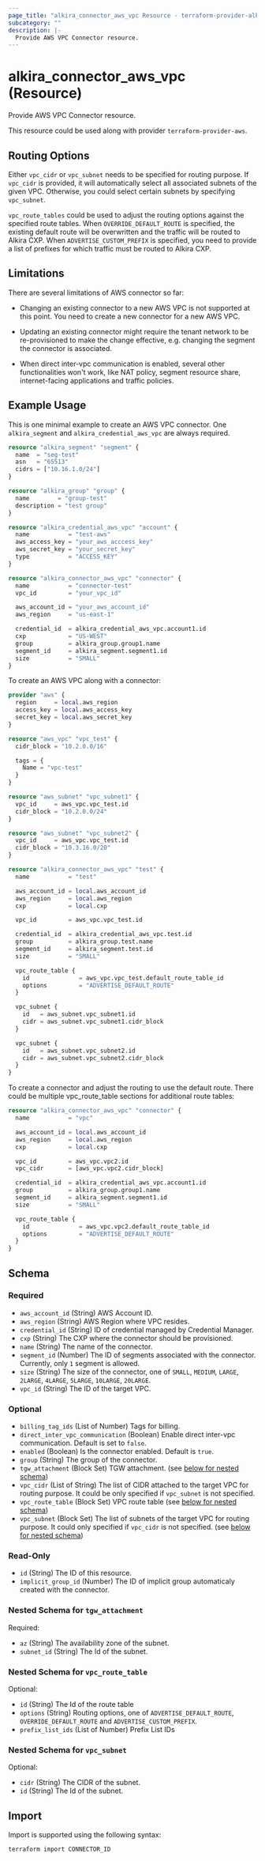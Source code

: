 ```yaml
---
page_title: "alkira_connector_aws_vpc Resource - terraform-provider-alkira"
subcategory: ""
description: |-
  Provide AWS VPC Connector resource.
---
```


# alkira_connector_aws_vpc (Resource)

Provide AWS VPC Connector resource.

This resource could be used along with provider
`terraform-provider-aws`.

## Routing Options

Either `vpc_cidr` or `vpc_subnet` needs to be specified for routing
purpose.  If `vpc_cidr` is provided, it will automatically select all
associated subnets of the given VPC. Otherwise, you could select
certain subnets by specifying `vpc_subnet`.

`vpc_route_tables` could be used to adjust the routing options against
the specified route tables. When `OVERRIDE_DEFAULT_ROUTE` is
specified, the existing default route will be overwritten and the
traffic will be routed to Alkira CXP.  When `ADVERTISE_CUSTOM_PREFIX`
is specified, you need to provide a list of prefixes for which traffic
must be routed to Alkira CXP.


## Limitations

There are several limitations of AWS connector so far:

* Changing an existing connector to a new AWS VPC is not supported at
  this point.  You need to create a new connector for a new AWS VPC.

* Updating an existing connector might require the tenant network to
  be re-provisioned to make the change effective, e.g. changing the
  segment the connector is associated.

* When direct inter-vpc communication is enabled, several other
  functionalities won't work, like NAT policy, segment resource share,
  internet-facing applications and traffic policies.


## Example Usage

This is one minimal example to create an AWS VPC connector. One
`alkira_segment` and `alkira_credential_aws_vpc` are always required.

```terraform
resource "alkira_segment" "segment" {
  name  = "seg-test"
  asn   = "65513"
  cidrs = ["10.16.1.0/24"]
}

resource "alkira_group" "group" {
  name        = "group-test"
  description = "test group"
}

resource "alkira_credential_aws_vpc" "account" {
  name           = "test-aws"
  aws_access_key = "your_aws_acccess_key"
  aws_secret_key = "your_secret_key"
  type           = "ACCESS_KEY"
}

resource "alkira_connector_aws_vpc" "connector" {
  name           = "connector-test"
  vpc_id         = "your_vpc_id"

  aws_account_id = "your_aws_account_id"
  aws_region     = "us-east-1"

  credential_id  = alkira_credential_aws_vpc.account1.id
  cxp            = "US-WEST"
  group          = alkira_group.group1.name
  segment_id     = alkira_segment.segment1.id
  size           = "SMALL"
}
```

To create an AWS VPC along with a connector:

```terraform
provider "aws" {
  region     = local.aws_region
  access_key = local.aws_access_key
  secret_key = local.aws_secret_key
}

resource "aws_vpc" "vpc_test" {
  cidr_block = "10.2.0.0/16"

  tags = {
    Name = "vpc-test"
  }
}

resource "aws_subnet" "vpc_subnet1" {
  vpc_id     = aws_vpc.vpc_test.id
  cidr_block = "10.2.0.0/24"
}

resource "aws_subnet" "vpc_subnet2" {
  vpc_id     = aws_vpc.vpc_test.id
  cidr_block = "10.3.16.0/20"
}

resource "alkira_connector_aws_vpc" "test" {
  name           = "test"

  aws_account_id = local.aws_account_id
  aws_region     = local.aws_region
  cxp            = local.cxp

  vpc_id         = aws_vpc.vpc_test.id

  credential_id  = alkira_credential_aws_vpc.test.id
  group          = alkira_group.test.name
  segment_id     = alkira_segment.test.id
  size           = "SMALL"

  vpc_route_table {
    id              = aws_vpc.vpc_test.default_route_table_id
    options         = "ADVERTISE_DEFAULT_ROUTE"
  }

  vpc_subnet {
    id   = aws_subnet.vpc_subnet1.id
    cidr = aws_subnet.vpc_subnet1.cidr_block
  }

  vpc_subnet {
    id   = aws_subnet.vpc_subnet2.id
    cidr = aws_subnet.vpc_subnet2.cidr_block
  }
}
```

To create a connector and adjust the routing to use the default
route. There could be multiple vpc_route_table sections for additional
route tables:

```terraform
resource "alkira_connector_aws_vpc" "connector" {
  name           = "vpc"

  aws_account_id = local.aws_account_id
  aws_region     = local.aws_region
  cxp            = local.cxp

  vpc_id         = aws_vpc.vpc2.id
  vpc_cidr       = [aws_vpc.vpc2.cidr_block]

  credential_id  = alkira_credential_aws_vpc.account1.id
  group          = alkira_group.group1.name
  segment_id     = alkira_segment.segment1.id
  size           = "SMALL"

  vpc_route_table {
    id              = aws_vpc.vpc2.default_route_table_id
    options         = "ADVERTISE_DEFAULT_ROUTE"
  }
}
```

<!-- schema generated by tfplugindocs -->
## Schema

### Required

- `aws_account_id` (String) AWS Account ID.
- `aws_region` (String) AWS Region where VPC resides.
- `credential_id` (String) ID of credential managed by Credential Manager.
- `cxp` (String) The CXP where the connector should be provisioned.
- `name` (String) The name of the connector.
- `segment_id` (Number) The ID of segments associated with the connector. Currently, only `1` segment is allowed.
- `size` (String) The size of the connector, one of `SMALL`, `MEDIUM`, `LARGE`, `2LARGE`, `4LARGE`, `5LARGE`, `10LARGE`, `20LARGE`.
- `vpc_id` (String) The ID of the target VPC.

### Optional

- `billing_tag_ids` (List of Number) Tags for billing.
- `direct_inter_vpc_communication` (Boolean) Enable direct inter-vpc communication. Default is set to `false`.
- `enabled` (Boolean) Is the connector enabled. Default is `true`.
- `group` (String) The group of the connector.
- `tgw_attachment` (Block Set) TGW attachment. (see [below for nested schema](#nestedblock--tgw_attachment))
- `vpc_cidr` (List of String) The list of CIDR attached to the target VPC for routing purpose. It could be only specified if `vpc_subnet` is not specified.
- `vpc_route_table` (Block Set) VPC route table (see [below for nested schema](#nestedblock--vpc_route_table))
- `vpc_subnet` (Block Set) The list of subnets of the target VPC for routing purpose. It could only specified if `vpc_cidr` is not specified. (see [below for nested schema](#nestedblock--vpc_subnet))

### Read-Only

- `id` (String) The ID of this resource.
- `implicit_group_id` (Number) The ID of implicit group automaticaly created with the connector.

<a id="nestedblock--tgw_attachment"></a>
### Nested Schema for `tgw_attachment`

Required:

- `az` (String) The availability zone of the subnet.
- `subnet_id` (String) The Id of the subnet.


<a id="nestedblock--vpc_route_table"></a>
### Nested Schema for `vpc_route_table`

Optional:

- `id` (String) The Id of the route table
- `options` (String) Routing options, one of `ADVERTISE_DEFAULT_ROUTE`, `OVERRIDE_DEFAULT_ROUTE` and `ADVERTISE_CUSTOM_PREFIX`.
- `prefix_list_ids` (List of Number) Prefix List IDs


<a id="nestedblock--vpc_subnet"></a>
### Nested Schema for `vpc_subnet`

Optional:

- `cidr` (String) The CIDR of the subnet.
- `id` (String) The Id of the subnet.

## Import

Import is supported using the following syntax:

```shell
terraform import CONNECTOR_ID
```
